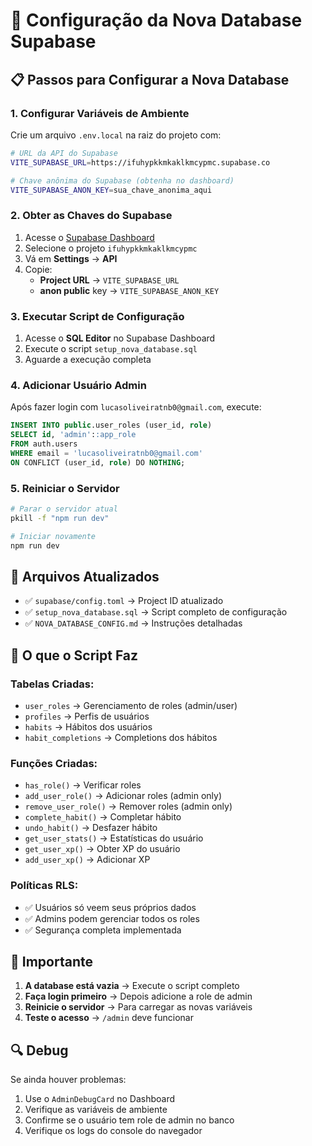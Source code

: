 # 🚀 Configuração da Nova Database Supabase

## 📋 Passos para Configurar a Nova Database

### 1. **Configurar Variáveis de Ambiente**
Crie um arquivo `.env.local` na raiz do projeto com:

```bash
# URL da API do Supabase
VITE_SUPABASE_URL=https://ifuhypkkmkaklkmcypmc.supabase.co

# Chave anônima do Supabase (obtenha no dashboard)
VITE_SUPABASE_ANON_KEY=sua_chave_anonima_aqui
```

### 2. **Obter as Chaves do Supabase**
1. Acesse o [Supabase Dashboard](https://supabase.com/dashboard)
2. Selecione o projeto `ifuhypkkmkaklkmcypmc`
3. Vá em **Settings** → **API**
4. Copie:
   - **Project URL** → `VITE_SUPABASE_URL`
   - **anon public** key → `VITE_SUPABASE_ANON_KEY`

### 3. **Executar Script de Configuração**
1. Acesse o **SQL Editor** no Supabase Dashboard
2. Execute o script `setup_nova_database.sql`
3. Aguarde a execução completa

### 4. **Adicionar Usuário Admin**
Após fazer login com `lucasoliveiratnb0@gmail.com`, execute:

```sql
INSERT INTO public.user_roles (user_id, role)
SELECT id, 'admin'::app_role
FROM auth.users
WHERE email = 'lucasoliveiratnb0@gmail.com'
ON CONFLICT (user_id, role) DO NOTHING;
```

### 5. **Reiniciar o Servidor**
```bash
# Parar o servidor atual
pkill -f "npm run dev"

# Iniciar novamente
npm run dev
```

## 🔧 Arquivos Atualizados

- ✅ `supabase/config.toml` → Project ID atualizado
- ✅ `setup_nova_database.sql` → Script completo de configuração
- ✅ `NOVA_DATABASE_CONFIG.md` → Instruções detalhadas

## 🎯 O que o Script Faz

### **Tabelas Criadas:**
- `user_roles` → Gerenciamento de roles (admin/user)
- `profiles` → Perfis de usuários
- `habits` → Hábitos dos usuários
- `habit_completions` → Completions dos hábitos

### **Funções Criadas:**
- `has_role()` → Verificar roles
- `add_user_role()` → Adicionar roles (admin only)
- `remove_user_role()` → Remover roles (admin only)
- `complete_habit()` → Completar hábito
- `undo_habit()` → Desfazer hábito
- `get_user_stats()` → Estatísticas do usuário
- `get_user_xp()` → Obter XP do usuário
- `add_user_xp()` → Adicionar XP

### **Políticas RLS:**
- ✅ Usuários só veem seus próprios dados
- ✅ Admins podem gerenciar todos os roles
- ✅ Segurança completa implementada

## 🚨 Importante

1. **A database está vazia** → Execute o script completo
2. **Faça login primeiro** → Depois adicione a role de admin
3. **Reinicie o servidor** → Para carregar as novas variáveis
4. **Teste o acesso** → `/admin` deve funcionar

## 🔍 Debug

Se ainda houver problemas:
1. Use o `AdminDebugCard` no Dashboard
2. Verifique as variáveis de ambiente
3. Confirme se o usuário tem role de admin no banco
4. Verifique os logs do console do navegador

